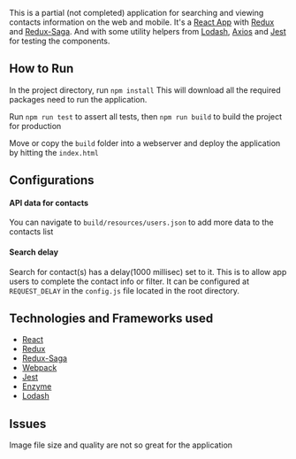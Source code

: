 This is a partial (not completed) application for searching and viewing contacts information on the web and mobile. It's a [React App](https://reactjs.org/) with [Redux](https://redux.js.org/) and [Redux-Saga](https://github.com/redux-saga/redux-saga). And with some utility helpers from [Lodash](https://lodash.com/), [Axios](https://github.com/axios/axios) and [Jest](https://jestjs.io/) for testing the components.

## How to Run
In the project directory, run
`npm install`
This will download all the required packages need to run the application.

Run 
`npm run test` to assert all tests, then
`npm run build` to build the project for production

Move or copy the `build` folder into a webserver and deploy the application by hitting the `index.html`


## Configurations

#### API data for contacts
You can navigate to `build/resources/users.json` to add more data to the contacts list


#### Search delay
Search for contact(s) has a delay(1000 millisec) set to it. This is to allow app users to complete the contact info or filter. It can be configured at `REQUEST_DELAY` in the `config.js` file located in the root directory.   


## Technologies and Frameworks used
* [React](https://reactjs.org/)
* [Redux](https://redux.js.org/)
* [Redux-Saga](https://github.com/redux-saga/redux-saga)
* [Webpack](https://webpack.js.org/)
* [Jest](https://jestjs.io/)
* [Enzyme](https://airbnb.io/enzyme/)
* [Lodash](https://lodash.com/)

## Issues
Image file size and quality are not so great for the application
